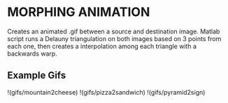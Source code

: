 # MORPHING ANIMATION
Creates an animated .gif between a source and destination image.
Matlab script runs a Delauny triangulation on both images based on 3 points from each one, then creates a interpolation among each triangle with a backwards warp.

## Example Gifs
!(gifs/mountain2cheese)
!(gifs/pizza2sandwich)
!(gifs/pyramid2sign)

